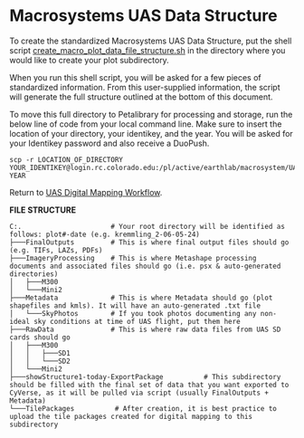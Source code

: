 # Macrosystems UAS Data Structure

To create the standardized Macrosystems UAS Data Structure, put the shell script [create_macro_plot_data_file_structure.sh](https://github.com/earthlab/macrosystems_fieldwork_hub/blob/main/create_macro_plot_data_file_structure.sh) in the directory where you would like to create your plot subdirectory.

When you run this shell script, you will be asked for a few pieces of standardized information. From this user-supplied information, the script will generate the full structure outlined at the bottom of this document.

To move this full directory to Petalibrary for processing and storage, run the below line of code from your local command line. Make sure to insert the location of your directory, your identikey, and the year. You will be asked for your Identikey password and also receive a DuoPush.
```
scp -r LOCATION_OF_DIRECTORY YOUR_IDENTIKEY@login.rc.colorado.edu:/pl/active/earthlab/macrosystem/UAS/summer-YEAR
```

Return to [UAS Digital Mapping Workflow](https://github.com/earthlab/macrosystems_fieldwork_hub/blob/main/uas_digital_mapping_workflow.md).

**FILE STRUCTURE**
```
C:.                      # Your root directory will be identified as follows: plot#-date (e.g. kremmling_2-06-05-24)
├───FinalOutputs         # This is where final output files should go (e.g. TIFs, LAZs, PDFs)
├───ImageryProcessing    # This is where Metashape processing documents and associated files should go (i.e. psx & auto-generated directories)
│   ├───M300
│   └───Mini2
├───Metadata             # This is where Metadata should go (plot shapefiles and kmls). It will have an auto-generated .txt file
│   └───SkyPhotos        # If you took photos documenting any non-ideal sky conditions at time of UAS flight, put them here
├───RawData              # This is where raw data files from UAS SD cards should go
│   ├───M300
│   │   ├───SD1
│   │   └───SD2
│   └───Mini2
├───showStructure1-today-ExportPackage          # This subdirectory should be filled with the final set of data that you want exported to CyVerse, as it will be pulled via script (usually FinalOutputs + Metadata)
└───TilePackages          # After creation, it is best practice to upload the tile packages created for digital mapping to this subdirectory
```
